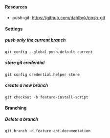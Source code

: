 #### Resources

* posh-git: https://github.com/dahlbyk/posh-git


#### Settings
##### push only the current branch
```
git config --global push.default current
```

##### store git credential
```
git config credential.helper store
```

##### create a new branch
```shell
git checkout -b feature-install-script
```

#### Branching

##### Delete a branch

```
git branch -d feature-api-documentation
```
